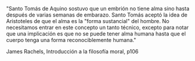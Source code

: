 "Santo Tomás de Aquino sostuvo que un embrión no tiene alma sino hasta después de varias semanas de embarazo. Santo Tomás aceptó la idea de Aristoteles de que el alma es la "forma sustancial" del hombre. No necesitamos entrar en este concepto un tanto técnico, excepto para notar que una implicación es que no se puede tener alma humana hasta que el cuerpo tenga una forma reconociblemente humana."

James Rachels, Introducción a la filosofía moral, p106